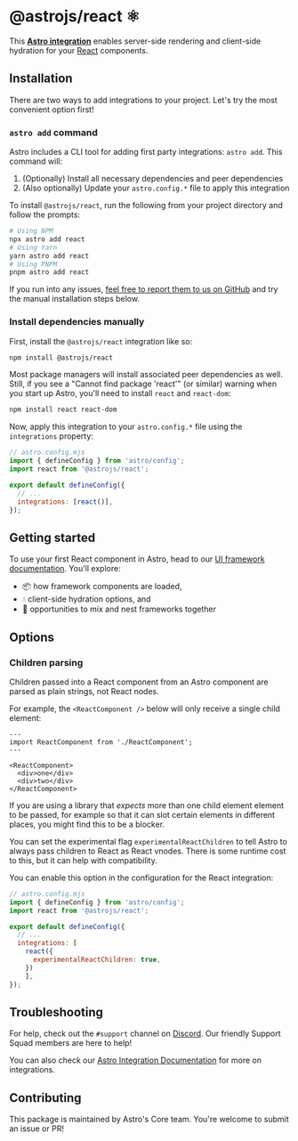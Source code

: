 # @astrojs/react ⚛️

This **[Astro integration][astro-integration]** enables server-side rendering and client-side hydration for your [React](https://react.dev/) components.

## Installation

There are two ways to add integrations to your project. Let's try the most convenient option first!

### `astro add` command

Astro includes a CLI tool for adding first party integrations: `astro add`. This command will:

1. (Optionally) Install all necessary dependencies and peer dependencies
2. (Also optionally) Update your `astro.config.*` file to apply this integration

To install `@astrojs/react`, run the following from your project directory and follow the prompts:

```sh
# Using NPM
npx astro add react
# Using Yarn
yarn astro add react
# Using PNPM
pnpm astro add react
```

If you run into any issues, [feel free to report them to us on GitHub](https://github.com/withastro/astro/issues) and try the manual installation steps below.

### Install dependencies manually

First, install the `@astrojs/react` integration like so:

```sh
npm install @astrojs/react
```

Most package managers will install associated peer dependencies as well. Still, if you see a "Cannot find package 'react'" (or similar) warning when you start up Astro, you'll need to install `react` and `react-dom`:

```sh
npm install react react-dom
```

Now, apply this integration to your `astro.config.*` file using the `integrations` property:

```js ins={3} "react()"
// astro.config.mjs
import { defineConfig } from 'astro/config';
import react from '@astrojs/react';

export default defineConfig({
  // ...
  integrations: [react()],
});
```

## Getting started

To use your first React component in Astro, head to our [UI framework documentation][astro-ui-frameworks]. You'll explore:

- 📦 how framework components are loaded,
- 💧 client-side hydration options, and
- 🤝 opportunities to mix and nest frameworks together

## Options

### Children parsing

Children passed into a React component from an Astro component are parsed as plain strings, not React nodes.

For example, the `<ReactComponent />` below will only receive a single child element:

```astro
---
import ReactComponent from './ReactComponent';
---

<ReactComponent>
  <div>one</div>
  <div>two</div>
</ReactComponent>
```

If you are using a library that *expects* more than one child element element to be passed, for example so that it can slot certain elements in different places, you might find this to be a blocker.

You can set the experimental flag `experimentalReactChildren` to tell Astro to always pass children to React as React vnodes. There is some runtime cost to this, but it can help with compatibility. 

You can enable this option in the configuration for the React integration:

```js
// astro.config.mjs
import { defineConfig } from 'astro/config';
import react from '@astrojs/react';

export default defineConfig({
  // ...
  integrations: [
    react({
      experimentalReactChildren: true,
    })
    ],
});
```

## Troubleshooting

For help, check out the `#support` channel on [Discord](https://astro.build/chat). Our friendly Support Squad members are here to help!

You can also check our [Astro Integration Documentation][astro-integration] for more on integrations.

## Contributing

This package is maintained by Astro's Core team. You're welcome to submit an issue or PR!

[astro-integration]: https://docs.astro.build/en/guides/integrations-guide/
[astro-ui-frameworks]: https://docs.astro.build/en/core-concepts/framework-components/#using-framework-components
